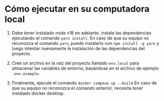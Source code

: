 # Cómo ejecutar en su computadora local

1. Debe tener instalado node v18 en adelante, instale las dependencias ejecutando el comando `yarn install`. En caso de que su equipo no reconozca el comando `yarn`, puede instalarlo con `npm install -g yarn` y luego intentar nuevamente la instalación de las dependencias del proyecto.

2. Cree un archivo en la raíz del proyecto llamado `env.local` para almacenar las variables de entorno, basándose en el archivo de ejemplo `.env.example`.

3. Finalmente, ejecute el comando `docker compose up --build` En caso de que su equipo no reconozca el comando anterior, necesita tener instalado docker desktop.
